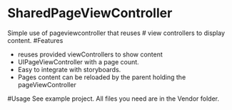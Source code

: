 SharedPageViewController
========================

Simple use of pageviewcontroller that reuses # view controllers to display content.
#Features
* reuses provided viewControllers to show content
* UIPageViewController with a page count.
* Easy to integrate with storyboards.
* Pages content can be reloaded by the parent holding the pageViewController

#Usage
See example project. All files you need are in the Vendor folder.
